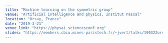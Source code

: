 ```yaml
---
title: "Machine learning on the symmetric group"
venue: "Artificial intelligence and physics, Institut Pascal"
location: "Orsay, France"
date: "2019-3-21"
venue_link: "https://physai.sciencesconf.org"
slides: "https://members.cbio.mines-paristech.fr/~jvert/talks/190322orsay/orsay.pdf"
---
```

